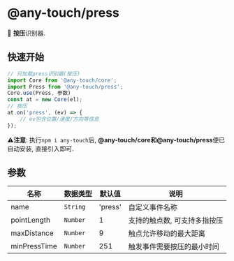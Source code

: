 # @any-touch/press
🤖 **按压**识别器.

## 快速开始
```javascript
// 只加载press识别器(按压)
import Core from '@any-touch/core';
import Press from '@any-touch/press';
Core.use(Press, 参数)
const at = new Core(el);
// 按压
at.on('press', (ev) => {
    // ev包含位置/速度/方向等信息
});
```
**⚠️注意**: 执行`npm i any-touch`后, **@any-touch/core和@any-touch/press**便已自动安装, 直接引入即可.

## 参数
|名称|数据类型|默认值|说明|
|---|---|---|---|
|name|`String`|'press'|自定义事件名称|
|pointLength|`Number`|1|支持的触点数, 可支持多指按压|
|maxDistance| `Number`|9|触点允许移动的最大距离|
|minPressTime| `Number`|251|触发事件需要按压的最小时间|
